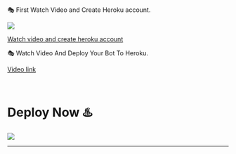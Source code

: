 

🎭 First Watch Video and Create Heroku account.

![](https://telegra.ph/file/061f4e7e6f74ac76f7151.jpg)

[Watch video and create heroku account](https://youtu.be/-l7z5KFLzro)


🎭 Watch Video And Deploy Your Bot To Heroku.

[Video link](https://youtu.be/_X9sl_0-LfU)


<br>
   <b><h1>Deploy Now ♨️</b></h1>
   <a href="https://heroku.com/deploy"><img src="https://github.com/whiteshadowofficial/GARFIELD-WHATSAPP-BOT-v8/blob/main/TempCloud/PicsArt_22-04-15_12-59-28-786.png">
<br>

---
